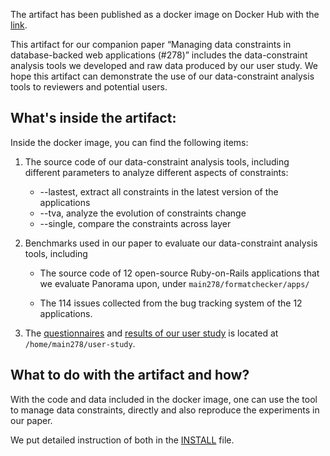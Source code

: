 The artifact has been published as a docker image on Docker Hub with the [link](http://bit.ly/docker-image-278).  

This artifact for our companion paper “Managing data constraints in database-backed web applications (#278)” includes the data-constraint analysis tools we developed and raw data produced by our user study. 
We hope this artifact can demonstrate the use of our data-constraint analysis tools to reviewers and potential users.


## What's inside the artifact:

Inside the docker image, you can find the following items:

1. The source code of our data-constraint analysis tools, including different parameters to analyze different aspects of constraints:

   * --lastest, extract all constraints in the latest version of the applications
   * --tva, analyze the evolution of constraints change
   * --single, compare the constraints across layer 
  
2. Benchmarks used in our paper to evaluate our data-constraint analysis tools, including

   * The source code of 12 open-source Ruby-on-Rails applications that we evaluate Panorama upon, under `main278/formatchecker/apps/`
  
   * The 114 issues collected from the bug tracking system of the 12 applications.

3. The [questionnaires](http://bit.ly/user-questionnaire) and [results of our user study](http://bit.ly/error-message-user-study) is located at `/home/main278/user-study`.

## What to do with the artifact and how?

With the code and data included in the docker image, one can use the tool to manage data constraints, directly and also reproduce the experiments in our paper. 

We put detailed instruction of both in the [INSTALL](https://github.com/manageconstraints/rose6icse/blob/master/submissions/available/junwenyang/README.md) file. 
